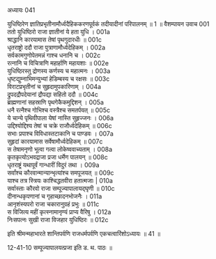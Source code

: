 अध्यायः 041

युधिष्ठिरेण ज्ञातिप्रभृतीनामौर्ध्वदैहिककरणपूर्वकं तदीयादीनां परिपालनम् ॥ 1 ॥
वैशम्पायन उवाच 	001  
ततो युधिष्ठिरो राजा ज्ञातीनां ये हता युधि ।	001a  
श्राद्धानि कारयामास तेषां पृथगुदारधीः ॥	001c  
धृतराष्ट्रो ददौ राजा पुत्राणामौर्ध्वदेहिकम् ।	002a  
सर्वकामगुणोपेतमन्नं गाश्च धनानि च ।	002c  
रत्नानि च विचित्राणि महार्हाणि महायशाः ॥	002e  
युधिष्ठिरस्तु द्रोणस्य कर्णस्य च महात्मनः ।	003a  
धृष्टद्युम्नाभिमन्युभ्यां हेडिम्बस्य च रक्षसः ॥	003c  
विराटप्रभृतीनां च सुहृदामुपकारिणाम् ।	004a  
द्रुपदद्रौपदेयानां द्रौपद्या सहितो ददौ ॥	004c  
ब्राह्मणानां सहस्राणि पृथगेकैकमुद्दिशन् ।	005a  
धनै रत्नैश्च गोभिश्च वस्त्रैश्च समतर्पयत् ॥	005c  
ये चान्ये पृथिवीपाला येषां नास्ति सुहृज्जनः ।	006a  
उद्दिश्योद्दिश्य तेषां च चक्रे राजौर्ध्वदेहिकम् ॥	006c  
सभाः प्रपाश्च विविधास्तटाकानि च पाण्डवः ।	007a  
सुहृदां कारयामास सर्वेषामौर्ध्वदेहिकम् ॥	007c  
स तेषामनृणो भूत्वा गत्वा लोकेष्ववाच्यताम् ।	008a  
कृतकृत्योऽभवद्राजा प्रजा धर्मेण पालयन् ॥	008c  
धृतराष्ट्रं यथापूर्वं गान्धारीं विदुरं तथा ।	009a  
सर्वांश्च कौरवान्मान्यान्भृत्यांश्च समपूजयत् ॥	009c  
याश्च तत्र स्त्रियः काश्चिद्धतवीरा हतात्मजाः |	010a  
सर्वास्ताः कौरवो राजा सम्पूज्यापालायद्घृणी ॥	010c  
दीनान्धकृपणानां च गृहाच्छादनभोजनैः ।	011a  
आनृशंस्यपरो राजा चकारानुग्रहं प्रभुः ॥	011c  
स विजित्य महीं कृत्स्नामानृण्यं प्राप्य वैरिषु ।	012a  
निःसपत्नः सुखी राजा विजहार युधिष्ठिरः ॥ 	012c  

इति श्रीमन्महाभारते शान्तिपर्वणि राजधर्मपर्वणि एकचत्वारिंशोऽध्यायः ॥ 41 ॥

12-41-10 सम्पूज्यापालयत्प्रजा इति ड. थ. पाठः ॥
